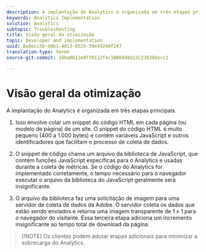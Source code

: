 ```yaml
---
description: A implantação do Analytics é organizada em três etapas principais.
keywords: Analytics Implementation
solution: Analytics
subtopic: Troubleshooting
title: Visão geral da otimização
topic: Developer and implementation
uuid: 8e8ecc5b-d4b1-4d13-8525-39e4924df247
translation-type: tm+mt
source-git-commit: 16ba0b12e0f70112f4c10804d0a13c278388ecc2

---
```



# Visão geral da otimização

A implantação do Analytics é organizada em três etapas principais.

1. Isso envolve colar um snippet do código HTML em cada página (ou modelo de página) de um site. O snippet do código HTML é muito pequeno (400 a 1.000 bytes) e contém variáveis JavaScript e outros identificadores que facilitam o processo de coleta de dados.
1. O snippet de código chama um arquivo da biblioteca de JavaScript, que contém funções JavaScript específicas para o Analytics e usadas durante a coleta de métricas. Se o código do Analytics for implementado corretamente, o tempo necessário para o navegador executar o arquivo da biblioteca do JavaScript geralmente será insignificante.

1. O arquivo da biblioteca faz uma solicitação de imagem para uma servidor de coleta de dados da Adobe. O servidor coleta os dados que estão sendo enviados e retorna uma imagem transparente de 1 x 1 para o navegador do visitante. Essa terceira etapa adiciona um incremento insignificante ao tempo total de download da página.

> [!NOTE] Os clientes podem adotar etapas adicionais para minimizar a sobrecarga do Analytics.

